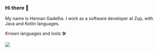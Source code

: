 ### Hi there 👋

My name is Hennan Gadelha. I work as a software developer at Zup, with Java and Kotlin languages.

Known languages and lools 🛠

<img src="{https://img.shields.io/badge/Java-ED8B00?style=for-the-badge&logo=java&logoColor=white}" />
  

